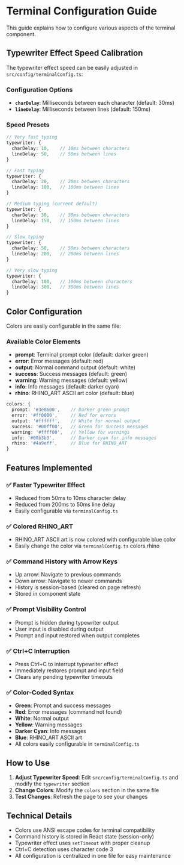 # Terminal Configuration Guide

This guide explains how to configure various aspects of the terminal component.

## Typewriter Effect Speed Calibration

The typewriter effect speed can be easily adjusted in `src/config/terminalConfig.ts`:

### Configuration Options

- **`charDelay`**: Milliseconds between each character (default: 30ms)
- **`lineDelay`**: Milliseconds between lines (default: 150ms)

### Speed Presets

```typescript
// Very fast typing
typewriter: {
  charDelay: 10,    // 10ms between characters
  lineDelay: 50,    // 50ms between lines
}

// Fast typing
typewriter: {
  charDelay: 20,    // 20ms between characters
  lineDelay: 100,   // 100ms between lines
}

// Medium typing (current default)
typewriter: {
  charDelay: 30,    // 30ms between characters
  lineDelay: 150,   // 150ms between lines
}

// Slow typing
typewriter: {
  charDelay: 50,    // 50ms between characters
  lineDelay: 200,   // 200ms between lines
}

// Very slow typing
typewriter: {
  charDelay: 100,   // 100ms between characters
  lineDelay: 300,   // 300ms between lines
}
```

## Color Configuration

Colors are easily configurable in the same file:

### Available Color Elements
- **prompt**: Terminal prompt color (default: darker green)
- **error**: Error messages (default: red)
- **output**: Normal command output (default: white)
- **success**: Success messages (default: green)
- **warning**: Warning messages (default: yellow)
- **info**: Info messages (default: darker cyan)
- **rhino**: RHINO_ART ASCII art color (default: blue)

```typescript
colors: {
  prompt: '#3e8600',    // Darker green prompt
  error: '#ff0000',     // Red for errors
  output: '#ffffff',    // White for normal output
  success: '#00ff00',   // Green for success messages
  warning: '#ffff00',   // Yellow for warnings
  info: '#00b3b3',      // Darker cyan for info messages
  rhino: '#4a9eff',     // Blue for RHINO_ART
}
```

## Features Implemented

### ✅ Faster Typewriter Effect
- Reduced from 50ms to 10ms character delay
- Reduced from 200ms to 50ms line delay
- Easily configurable via `terminalConfig.ts`

### ✅ Colored RHINO_ART
- RHINO_ART ASCII art is now colored with configurable blue color
- Easily change the color via `terminalConfig.ts` colors.rhino

### ✅ Command History with Arrow Keys
- Up arrow: Navigate to previous commands
- Down arrow: Navigate to newer commands
- History is session-based (cleared on page refresh)
- Stored in component state

### ✅ Prompt Visibility Control
- Prompt is hidden during typewriter output
- User input is disabled during output
- Prompt and input restored when output completes

### ✅ Ctrl+C Interruption
- Press Ctrl+C to interrupt typewriter effect
- Immediately restores prompt and input field
- Clears any pending typewriter timeouts

### ✅ Color-Coded Syntax
- **Green**: Prompt and success messages
- **Red**: Error messages (command not found)
- **White**: Normal output
- **Yellow**: Warning messages
- **Darker Cyan**: Info messages
- **Blue**: RHINO_ART ASCII art
- All colors easily configurable in `terminalConfig.ts`

## How to Use

1. **Adjust Typewriter Speed**: Edit `src/config/terminalConfig.ts` and modify the `typewriter` section
2. **Change Colors**: Modify the `colors` section in the same file
3. **Test Changes**: Refresh the page to see your changes

## Technical Details

- Colors use ANSI escape codes for terminal compatibility
- Command history is stored in React state (session-only)
- Typewriter effect uses `setTimeout` with proper cleanup
- Ctrl+C detection uses character code 3
- All configuration is centralized in one file for easy maintenance 
